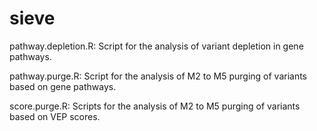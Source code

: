 # sieve

pathway.depletion.R: Script for the analysis of variant depletion in gene pathways.

pathway.purge.R: Script for the analysis of M2 to M5 purging of variants based on gene pathways.

score.purge.R: Scripts for the analysis of M2 to M5 purging of variants based on VEP scores.
